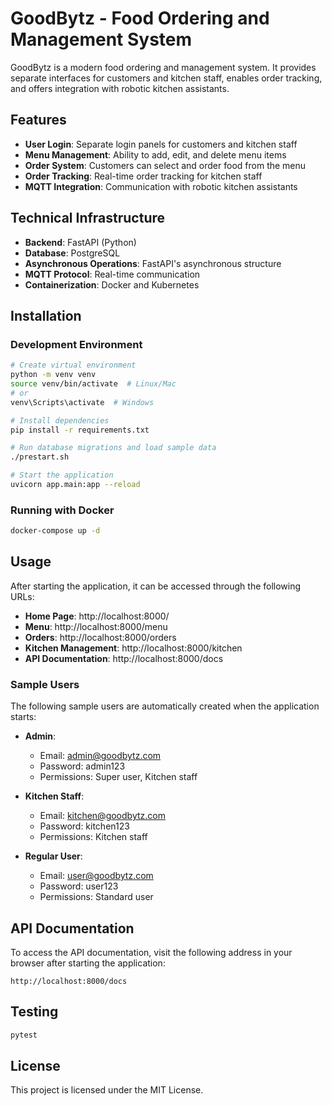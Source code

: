 # GoodBytz - Food Ordering and Management System

GoodBytz is a modern food ordering and management system. It provides separate interfaces for customers and kitchen staff, enables order tracking, and offers integration with robotic kitchen assistants.

## Features

- **User Login**: Separate login panels for customers and kitchen staff
- **Menu Management**: Ability to add, edit, and delete menu items
- **Order System**: Customers can select and order food from the menu
- **Order Tracking**: Real-time order tracking for kitchen staff
- **MQTT Integration**: Communication with robotic kitchen assistants

## Technical Infrastructure

- **Backend**: FastAPI (Python)
- **Database**: PostgreSQL
- **Asynchronous Operations**: FastAPI's asynchronous structure
- **MQTT Protocol**: Real-time communication
- **Containerization**: Docker and Kubernetes

## Installation

### Development Environment

```bash
# Create virtual environment
python -m venv venv
source venv/bin/activate  # Linux/Mac
# or
venv\Scripts\activate  # Windows

# Install dependencies
pip install -r requirements.txt

# Run database migrations and load sample data
./prestart.sh

# Start the application
uvicorn app.main:app --reload
```

### Running with Docker

```bash
docker-compose up -d
```

## Usage

After starting the application, it can be accessed through the following URLs:

- **Home Page**: http://localhost:8000/
- **Menu**: http://localhost:8000/menu
- **Orders**: http://localhost:8000/orders
- **Kitchen Management**: http://localhost:8000/kitchen
- **API Documentation**: http://localhost:8000/docs

### Sample Users

The following sample users are automatically created when the application starts:

- **Admin**: 
  - Email: admin@goodbytz.com
  - Password: admin123
  - Permissions: Super user, Kitchen staff

- **Kitchen Staff**: 
  - Email: kitchen@goodbytz.com
  - Password: kitchen123
  - Permissions: Kitchen staff

- **Regular User**: 
  - Email: user@goodbytz.com
  - Password: user123
  - Permissions: Standard user

## API Documentation

To access the API documentation, visit the following address in your browser after starting the application:

```
http://localhost:8000/docs
```

## Testing

```bash
pytest
```

## License

This project is licensed under the MIT License. 